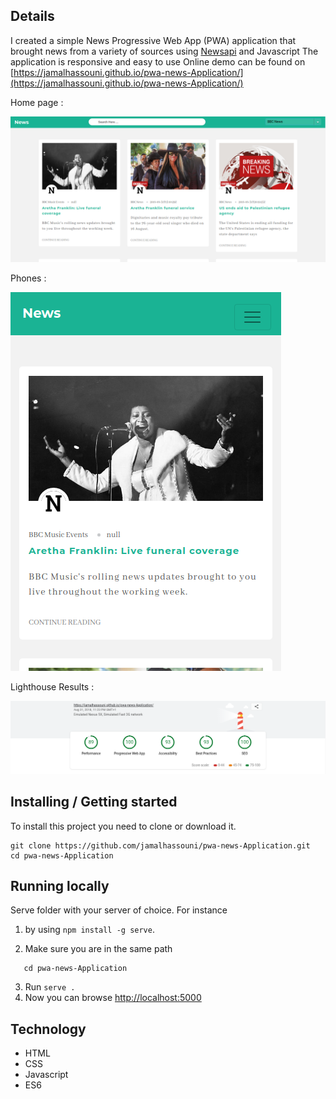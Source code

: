 ## Details 
I created  a simple  News Progressive Web App (PWA) application that brought news from a variety of sources using [Newsapi](https://newsapi.org) and Javascript
The application is responsive and easy to use
Online demo can be found on [https://jamalhassouni.github.io/pwa-news-Application/](https://jamalhassouni.github.io/pwa-news-Application/)

Home page : 

![home page](screenshots/home.png)

Phones : 

![phones page](screenshots/phones.png)

Lighthouse Results : 

![Image of lighthouse](screenshots/results_lighthouse.png)

## Installing / Getting started

To install this project you need to clone or download it.


```shell
git clone https://github.com/jamalhassouni/pwa-news-Application.git
cd pwa-news-Application
```
## Running locally
Serve folder with your server of choice.
 For instance 
1. by using  `npm install -g serve`.

2. Make sure you are in the same path 
```shell 
   cd pwa-news-Application 
```
3. Run `serve .`
4. Now you can browse [http://localhost:5000](http://localhost:5000)


## Technology

- HTML
- CSS
- Javascript
- ES6 